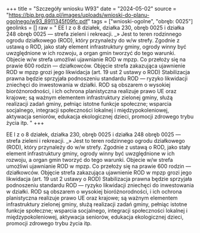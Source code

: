+++
title = "Szczegóły wniosku W93"
date = "2024-05-02"
source = "https://bip.brg.gda.pl/images/uploads/wnioski-do-planu-ogolnego/w93_8911345f09fc.pdf"
tags = ["wnioski-ogolne", "obręb: 0025"]
geolinks = []
raw = " EE l z o 8 działek, działka 230, obręb 0025 i działka 248 obręb 0025 — strefa zieleni i rekreacji. _» Jest to teren rodzinnego ogrodu działkowego (ROD), który przynależy do w/w strefy. Zgodnie z ustawą o ROD, jako stały element infrastruktury gminy, ogrody winny być uwzględnione w ich rozwoju, a organ gmin tworzyć do tego warunki. Objecie w/w strefa umożliwi ujawnianie ROD w mpzp. Co przełoży się na prawie 600 rodzin — działkowców. Objęcie strefa zakazująca ujawnienie ROD w mpzp grozi jego likwidacja (art. 19 ust 2 ustawy o ROD) Stabilizacja prawna będzie sprzyjała podnoszeniu standardu ROD — ryzyko likwidacji zniechęci do inwestowania w działki. ROD są obszarem o wysokiej bioróżnorodności, i ich ochrona planistyczna realizuje prawo UE oraz krajowe; są ważnym elementem infrastruktury zielonej gminy, służą realizacji zadań gminy, pełniąc istotne funkcje społeczne; wsparcia socjalnego, integracji społeczności lokalnej i międzypokoleniowej, aktywacja seniorów, edukacja ekologicznej dzieci, promocji zdrowego trybu życia itp. "
+++

 EE
l z o 8 działek, działka 230, obręb 0025 i działka 248 obręb 0025 — strefa zieleni i rekreacji. _»
Jest to teren rodzinnego ogrodu działkowego (ROD), który przynależy do w/w strefy. Zgodnie z ustawą
o ROD, jako stały element infrastruktury gminy, ogrody winny być uwzględnione w ich rozwoju, a organ
gmin tworzyć do tego warunki. Objecie w/w strefa umożliwi ujawnianie ROD w mpzp. Co przełoży się na
prawie 600 rodzin — działkowców. Objęcie strefa zakazująca ujawnienie ROD w mpzp grozi jego
likwidacja (art. 19 ust 2 ustawy o ROD) Stabilizacja prawna będzie sprzyjała podnoszeniu standardu ROD
— ryzyko likwidacji zniechęci do inwestowania w działki. ROD są obszarem o wysokiej bioróżnorodności,
i ich ochrona planistyczna realizuje prawo UE oraz krajowe; są ważnym elementem infrastruktury zielonej
gminy, służą realizacji zadań gminy, pełniąc istotne funkcje społeczne; wsparcia socjalnego, integracji
społeczności lokalnej i międzypokoleniowej, aktywacja seniorów, edukacja ekologicznej dzieci, promocji
zdrowego trybu życia itp.



